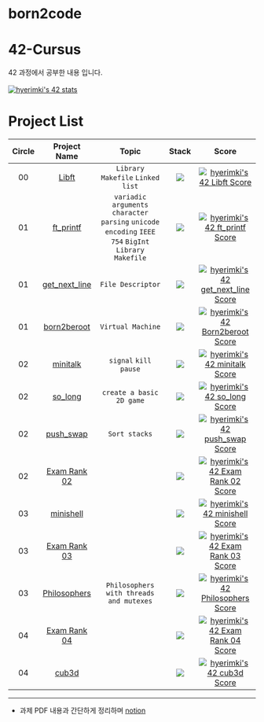 # born2code

# 42-Cursus
42 과정에서 공부한 내용 입니다.
<br>
<br>
[![hyerimki's 42 stats](https://badge42.vercel.app/api/v2/claw9co9a00060fmly486niif/stats?cursusId=21&coalitionId=88)](https://github.com/JaeSeoKim/badge42)
# Project List
| Circle | Project Name |   Topic   | Stack | Score |
| :----: | :----------: | :-------: | :---: | :---: |
| 00     | [Libft](https://github.com/hyerim108/born2code/tree/master/libft) | `Library` `Makefile` `Linked` `list` | <img src="https://img.shields.io/badge/c-A8B9CC?style=for-the-badge&logo=c&logoColor=white"> | [![hyerimki's 42 Libft Score](https://badge42.vercel.app/api/v2/claw9co9a00060fmly486niif/project/2647954)](https://github.com/JaeSeoKim/badge42) |
| 01     | [ft_printf](https://github.com/hyerim108/born2code/tree/master/printf) | `variadic arguments` `character parsing` `unicode encoding` `IEEE 754` `BigInt` `Library` `Makefile` | <img src="https://img.shields.io/badge/c-A8B9CC?style=for-the-badge&logo=c&logoColor=white"> | [![hyerimki's 42 ft_printf Score](https://badge42.vercel.app/api/v2/claw9co9a00060fmly486niif/project/2666161)](https://github.com/JaeSeoKim/badge42) |
| 01     | [get_next_line](https://github.com/hyerim108/born2code/tree/master/get_next_line) | `File Descriptor` | <img src="https://img.shields.io/badge/c-A8B9CC?style=for-the-badge&logo=c&logoColor=white"> | [![hyerimki's 42 get_next_line Score](https://badge42.vercel.app/api/v2/claw9co9a00060fmly486niif/project/2680470)](https://github.com/JaeSeoKim/badge42)|
| 01     | [born2beroot]() | `Virtual Machine` | <img src="https://img.shields.io/badge/c-A8B9CC?style=for-the-badge&logo=c&logoColor=white"> | [![hyerimki's 42 Born2beroot Score](https://badge42.vercel.app/api/v2/claw9co9a00060fmly486niif/project/2691314)](https://github.com/JaeSeoKim/badge42) |
| 02     | [minitalk](https://github.com/hyerim108/born2code/tree/master/minitalk) | `signal` `kill` `pause`| <img src="https://img.shields.io/badge/c-A8B9CC?style=for-the-badge&logo=c&logoColor=white"> | [![hyerimki's 42 minitalk Score](https://badge42.vercel.app/api/v2/claw9co9a00060fmly486niif/project/2745410)](https://github.com/JaeSeoKim/badge42) |
| 02     | [so_long](https://github.com/hyerim108/born2code/tree/master/so_long) | `create a basic 2D game` | <img src="https://img.shields.io/badge/c-A8B9CC?style=for-the-badge&logo=c&logoColor=white"> | [![hyerimki's 42 so_long Score](https://badge42.vercel.app/api/v2/claw9co9a00060fmly486niif/project/2764600)](https://github.com/JaeSeoKim/badge42) |
| 02     | [push_swap](https://github.com/hyerim108/born2code/tree/master/push_swap) | `Sort stacks` | <img src="https://img.shields.io/badge/c-A8B9CC?style=for-the-badge&logo=c&logoColor=white"> | [![hyerimki's 42 push_swap Score](https://badge42.vercel.app/api/v2/claw9co9a00060fmly486niif/project/2809058)](https://github.com/JaeSeoKim/badge42) |
| 02     | [Exam Rank 02](https://github.com/hyerim108/born2code_Exam) |  | <img src="https://img.shields.io/badge/c-A8B9CC?style=for-the-badge&logo=c&logoColor=white"> | [![hyerimki's 42 Exam Rank 02 Score](https://badge42.vercel.app/api/v2/claw9co9a00060fmly486niif/project/2832310)](https://github.com/JaeSeoKim/badge42) |
| 03     | [minishell](https://github.com/hyerim108/born2code/tree/master/minishell) |  | <img src="https://img.shields.io/badge/c-A8B9CC?style=for-the-badge&logo=c&logoColor=white"> | [![hyerimki's 42 minishell Score](https://badge42.vercel.app/api/v2/claw9co9a00060fmly486niif/project/2814094)](https://github.com/JaeSeoKim/badge42)|
| 03     | [Exam Rank 03](https://github.com/hyerim108/born2code_Exam) |  | <img src="https://img.shields.io/badge/c-A8B9CC?style=for-the-badge&logo=c&logoColor=white"> | [![hyerimki's 42 Exam Rank 03 Score](https://badge42.vercel.app/api/v2/claw9co9a00060fmly486niif/project/2842391)](https://github.com/JaeSeoKim/badge42)|
| 03     | [Philosophers](https://github.com/hyerim108/born2code/tree/master/philosophers) | `Philosophers with threads and mutexes` | <img src="https://img.shields.io/badge/c-A8B9CC?style=for-the-badge&logo=c&logoColor=white"> | [![hyerimki's 42 Philosophers Score](https://badge42.vercel.app/api/v2/claw9co9a00060fmly486niif/project/2925126)](https://github.com/JaeSeoKim/badge42)|
| 04     | [Exam Rank 04](https://github.com/hyerim108/born2code_Exam)| | <img src="https://img.shields.io/badge/c-A8B9CC?style=for-the-badge&logo=c&logoColor=white"> | [![hyerimki's 42 Exam Rank 04 Score](https://badge42.vercel.app/api/v2/claw9co9a00060fmly486niif/project/3045456)](https://github.com/JaeSeoKim/badge42)|
| 04     | [cub3d](https://github.com/hyerim108/CUB3D) | | <img src="https://img.shields.io/badge/c-A8B9CC?style=for-the-badge&logo=c&logoColor=white"> | [![hyerimki's 42 cub3d Score](https://badge42.vercel.app/api/v2/claw9co9a00060fmly486niif/project/2934578)](https://github.com/JaeSeoKim/badge42)|

---------------------
+ 과제 PDF 내용과 간단하게 정리하며
[notion](https://www.notion.so/ed653b23301149ad9a6d8be9d0f51bda?pvs=4)
